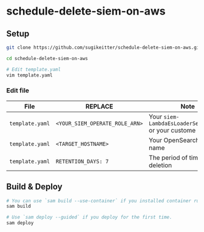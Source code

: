 # schedule-delete-siem-on-aws

## Setup

```bash
git clone https://github.com/sugikeitter/schedule-delete-siem-on-aws.git

cd schedule-delete-siem-on-aws

# Edit template.yaml
vim template.yaml
```

### Edit file
| File | REPLACE | Note | Example |
|---|---|---|---|
| `template.yaml` | `<YOUR_SIEM_OPERATE_ROLE_ARN>` | Your `siem-LambdaEsLoaderServiceRole` or your custome role. | `arn:aws:iam::123456789012:role/siem-LambdaEsLoaderServiceRoleXXXXXXX` |
| `template.yaml` | `<TARGET_HOSTNAME>` | Your OpenSearch host name | `xxxxxx.ap-northeast-1.es.amazonaws.com` |
| `template.yaml` | `RETENTION_DAYS: 7` | The period of time before deletion  | `RETENTION_DAYS: 21 # about 3 weeks`, `RETENTION_DAYS: 365 # about 1 year` |

## Build & Deploy
```bash
# You can use `sam build --use-container` if you installed container runtime.
sam build

# Use `sam deploy --guided` if you deploy for the first time.
sam deploy
```
